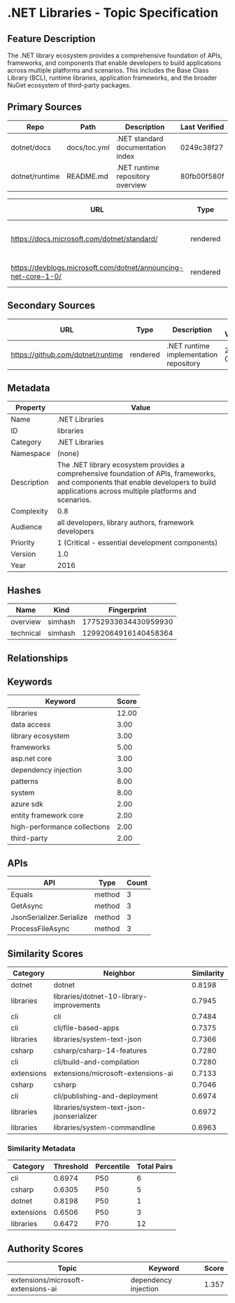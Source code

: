 # .NET Libraries - Topic Specification

## Feature Description

The .NET library ecosystem provides a comprehensive foundation of APIs, frameworks, and components that enable developers to build applications across multiple platforms and scenarios. This includes the Base Class Library (BCL), runtime libraries, application frameworks, and the broader NuGet ecosystem of third-party packages.

## Primary Sources

| Repo | Path | Description | Last Verified |
| --- | --- | --- | --- |
| dotnet/docs | docs/toc.yml | .NET standard documentation index | 0249c38f27 |
| dotnet/runtime | README.md | .NET runtime repository overview | 80fb00f580f |

| URL | Type | Description | Last Verified |
| --- | --- | --- | --- |
| https://docs.microsoft.com/dotnet/standard/ | rendered | Main .NET standard library documentation | 2025-09-20 |
| https://devblogs.microsoft.com/dotnet/announcing-net-core-1-0/ | rendered | Official .NET Core 1.0 announcement | 2025-09-20 |

## Secondary Sources

| URL | Type | Description | Last Verified |
| --- | --- | --- | --- |
| https://github.com/dotnet/runtime | rendered | .NET runtime implementation repository | 2025-09-20 |

## Metadata

| Property | Value |
| --- | --- |
| Name | .NET Libraries |
| ID | libraries |
| Category | .NET Libraries |
| Namespace | (none) |
| Description | The .NET library ecosystem provides a comprehensive foundation of APIs, frameworks, and components that enable developers to build applications across multiple platforms and scenarios. |
| Complexity | 0.8 |
| Audience | all developers, library authors, framework developers |
| Priority | 1 (Critical - essential development components) |
| Version | 1.0 |
| Year | 2016 |

## Hashes

| Name | Kind | Fingerprint |
|------|------|-------------|
| overview | simhash | 17752933634430959930 |
| technical | simhash | 12992064916140458364 |

## Relationships

## Keywords

| Keyword | Score |
|---------|-------|
| libraries | 12.00 |
| data access | 3.00 |
| library ecosystem | 3.00 |
| frameworks | 5.00 |
| asp.net core | 3.00 |
| dependency injection | 3.00 |
| patterns | 8.00 |
| system | 8.00 |
| azure sdk | 2.00 |
| entity framework core | 2.00 |
| high-performance collections | 2.00 |
| third-party | 2.00 |

## APIs

| API | Type | Count |
|-----|------|-------|
| Equals | method | 3 |
| GetAsync | method | 3 |
| JsonSerializer.Serialize | method | 3 |
| ProcessFileAsync | method | 3 |

## Similarity Scores

| Category | Neighbor | Similarity |
|----------|----------|------------|
| dotnet | dotnet | 0.8198 |
| libraries | libraries/dotnet-10-library-improvements | 0.7945 |
| cli | cli | 0.7484 |
| cli | cli/file-based-apps | 0.7375 |
| libraries | libraries/system-text-json | 0.7366 |
| csharp | csharp/csharp-14-features | 0.7280 |
| cli | cli/build-and-compilation | 0.7280 |
| extensions | extensions/microsoft-extensions-ai | 0.7133 |
| csharp | csharp | 0.7046 |
| cli | cli/publishing-and-deployment | 0.6974 |
| libraries | libraries/system-text-json-jsonserializer | 0.6972 |
| libraries | libraries/system-commandline | 0.6963 |

### Similarity Metadata

| Category | Threshold | Percentile | Total Pairs |
|----------|-----------|------------|-------------|
| cli | 0.6974 | P50 | 6 |
| csharp | 0.6305 | P50 | 5 |
| dotnet | 0.8198 | P50 | 1 |
| extensions | 0.6506 | P50 | 3 |
| libraries | 0.6472 | P70 | 12 |

## Authority Scores

| Topic | Keyword | Score |
|-------|---------|-------|
| extensions/microsoft-extensions-ai | dependency injection | 1.357 |

